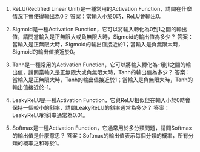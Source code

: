 1. ReLU(Rectified Linear Unit)是一種常用的Activation Function，請問在什麼情況下會使得輸出為0？
答案：當輸入小於0時，ReLU會輸出0。

2. Sigmoid是一種Activation Function，它可以將輸入轉化為0到1之間的輸出值，請問當輸入是正無限大或負無限大時，Sigmoid的輸出值為多少？
答案：當輸入是正無限大時，Sigmoid的輸出值接近於1；當輸入是負無限大時，Sigmoid的輸出值接近於0。

3. Tanh是一種常用的Activation Function，它可以將輸入轉化為-1到1之間的輸出值，請問當輸入是正無限大或負無限大時，Tanh的輸出值為多少？
答案：當輸入是正無限大時，Tanh的輸出值接近於1；當輸入是負無限大時，Tanh的輸出值接近於-1。

4. LeakyReLU是一種Activation Function，它與ReLU相似但在輸入小於0時會保持一個較小的斜率，請問LeakyReLU的斜率通常為多少？
答案：LeakyReLU的斜率通常為0.01。

5. Softmax是一種Activation Function，它通常用於多分類問題，請問Softmax的輸出值是什麼意思？
答案：Softmax的輸出值表示每個分類的概率，所有分類的概率之和等於1。